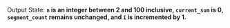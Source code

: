 Output State: **`n` is an integer between 2 and 100 inclusive, `current_sum` is 0, `segment_count` remains unchanged, and `i` is incremented by 1.**